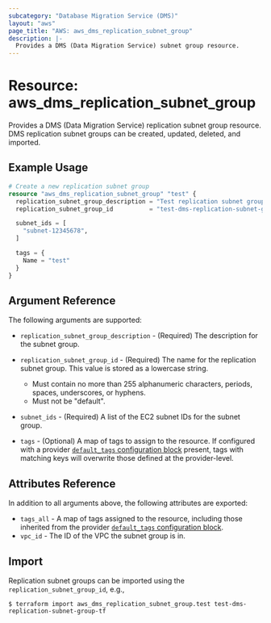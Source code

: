 ```yaml
---
subcategory: "Database Migration Service (DMS)"
layout: "aws"
page_title: "AWS: aws_dms_replication_subnet_group"
description: |-
  Provides a DMS (Data Migration Service) subnet group resource.
---
```


# Resource: aws_dms_replication_subnet_group

Provides a DMS (Data Migration Service) replication subnet group resource. DMS replication subnet groups can be created, updated, deleted, and imported.

## Example Usage

```terraform
# Create a new replication subnet group
resource "aws_dms_replication_subnet_group" "test" {
  replication_subnet_group_description = "Test replication subnet group"
  replication_subnet_group_id          = "test-dms-replication-subnet-group-tf"

  subnet_ids = [
    "subnet-12345678",
  ]

  tags = {
    Name = "test"
  }
}
```

## Argument Reference

The following arguments are supported:

* `replication_subnet_group_description` - (Required) The description for the subnet group.
* `replication_subnet_group_id` - (Required) The name for the replication subnet group. This value is stored as a lowercase string.

    - Must contain no more than 255 alphanumeric characters, periods, spaces, underscores, or hyphens.
    - Must not be "default".

* `subnet_ids` - (Required) A list of the EC2 subnet IDs for the subnet group.
* `tags` - (Optional) A map of tags to assign to the resource. If configured with a provider [`default_tags` configuration block](/docs/providers/aws/index.html#default_tags-configuration-block) present, tags with matching keys will overwrite those defined at the provider-level.

## Attributes Reference

In addition to all arguments above, the following attributes are exported:

* `tags_all` - A map of tags assigned to the resource, including those inherited from the provider [`default_tags` configuration block](/docs/providers/aws/index.html#default_tags-configuration-block).
* `vpc_id` - The ID of the VPC the subnet group is in.

## Import

Replication subnet groups can be imported using the `replication_subnet_group_id`, e.g.,

```
$ terraform import aws_dms_replication_subnet_group.test test-dms-replication-subnet-group-tf
```
